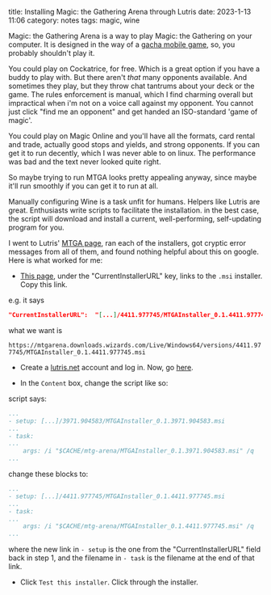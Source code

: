 title: Installing Magic: the Gathering Arena through Lutris
date: 2023-1-13 11:06
category: notes
tags: magic, wine

Magic: the Gathering Arena is a way to play Magic: the Gathering on your computer. It is designed in the way of a [gacha mobile game](https://en.wikipedia.org/wiki/Gacha_game), so, you probably shouldn't play it.

You could play on Cockatrice, for free. Which is a great option if you have a buddy to play with. But there aren't *that* many opponents available. And sometimes they play, but they throw chat tantrums about your deck or the game. The rules enforcement is manual, which I find charming overall but impractical when i'm not on a voice call against my opponent. You cannot just click "find me an opponent" and get handed an ISO-standard 'game of magic'.

You could play on Magic Online and you'll have all the formats, card rental and trade, actually good stops and yields, and strong opponents. If you can get it to run decently, which I was never able to on linux. The performance was bad and the text never looked quite right.

So maybe trying to run MTGA looks pretty appealing anyway, since maybe it'll run smoothly if you can get it to run at all.

<!-- more -->

Manually configuring Wine is a task unfit for humans. Helpers like Lutris are great. Enthusiasts write scripts to facilitate the installation. in the best case, the script will download and install a current, well-performing, self-updating program for you.

I went to Lutris' [MTGA page](https://lutris.net/games/magic-the-gathering-arena/), ran each of the installers, got cryptic error messages from all of them, and found nothing helpful about this on google. Here is what worked for me:

* [This page](https://mtgarena.downloads.wizards.com/Live/Windows64/version), under the "CurrentInstallerURL" key, links to the `.msi` installer. Copy this link.

e.g. it says

```json
"CurrentInstallerURL":  "[...]/4411.977745/MTGAInstaller_0.1.4411.977745.msi" 
```

what we want is

`https://mtgarena.downloads.wizards.com/Live/Windows64/versions/4411.977745/MTGAInstaller_0.1.4411.977745.msi`

* Create a [lutris.net](https://lutris.net/) account and log in. Now, go [here](https://lutris.net/games/magic-the-gathering-arena-manually-updated/installer/edit).

* In the `Content` box, change the script like so:

script says:
```yaml
...
- setup: [...]/3971.904583/MTGAInstaller_0.1.3971.904583.msi
...
- task:
...
    args: /i "$CACHE/mtg-arena/MTGAInstaller_0.1.3971.904583.msi" /q
...
```
change these blocks to:
```yaml
...
- setup: [...]/4411.977745/MTGAInstaller_0.1.4411.977745.msi
...
- task:
...
    args: /i "$CACHE/mtg-arena/MTGAInstaller_0.1.4411.977745.msi" /q
...
```
where the new link in `- setup` is the one from the "CurrentInstallerURL" field back in step 1, and the filename in `- task` is the filename at the end of that link.

* Click `Test this installer`. Click through the installer.
